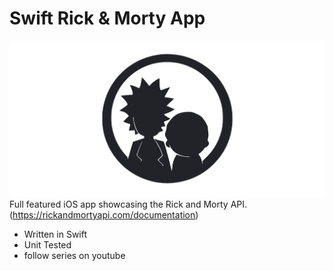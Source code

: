 # Swift Rick & Morty App
![image](https://github.com/ChengluLin/RickAndMortyiOSApp/blob/main/Image/%E6%88%AA%E5%9C%96%202024-01-31%20%E4%B8%8B%E5%8D%884.36.25.png)
Full featured iOS app showcasing the Rick and Morty API.
(https://rickandmortyapi.com/documentation)
- Written in Swift
- Unit Tested
- follow series on youtube
